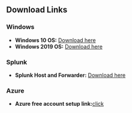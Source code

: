 ## Download Links

### Windows

- **Windows 10 OS:** [Download here](https://www.microsoft.com/en-us/evalcenter/)
- **Windows 2019 OS:** [Download here](https://www.microsoft.com/en-us/evalcenter/)

### Splunk

- **Splunk Host and Forwarder:** [Download here](https://www.splunk.com/en_us/download.html)

### Azure 

- **Azure free account setup link:**[click](https://azure.microsoft.com/en-in/free)
